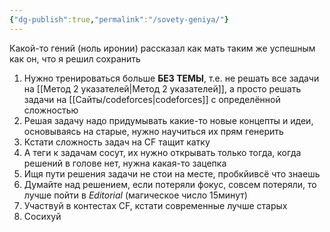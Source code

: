 ```yaml
---
{"dg-publish":true,"permalink":"/sovety-geniya/"}
---
```


Какой-то гений (ноль иронии) рассказал как мать таким же успешным как он, что я решил сохранить

1. Нужно тренироваться больше **БЕЗ ТЕМЫ**, т.е. не решать все задачи на [[Метод 2 указателей\|Метод 2 указателей]], а просто решать задачи на [[Сайты/codeforces\|codeforces]] с определённой сложностью
2. Решая задачу надо придумывать какие-то новые концепты и идеи, основываясь на старые, нужно научиться их прям генерить
4. Кстати сложность задач на CF тащит катку
5. А теги к задачам сосут, их нужно открывать только тогда, когда решений в голове нет, нужна какая-то зацепка
6. Ищя пути решения задачи не стои на месте, пробкйивсё что знаешь
7. Думайте над решением, если потеряли фокус, совсем потеряли, то лучше пойти в *Editorial* (магическое число 15минут)
8. Участвуй в контестах CF, кстати современные лучше старых
9. Сосихуй
